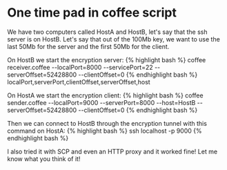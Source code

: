 One time pad in coffee script
=========

We have two computers called HostA and HostB, let's say that the ssh server is
on HostB. Let's say that out of the 100Mb key, we want to use the last 50Mb for
the server and the first 50Mb for the client.

On HostB we start the encryption server:
{% highlight bash %}
coffee receiver.coffee --localPort=8000 --servicePort=22 --serverOffset=52428800 --clientOffset=0
{% endhighlight bash %}
localPort,serverPort,clientOffset,serverOffset,host

On HostA we start the encryption client:
{% highlight bash %}
coffee sender.coffee --localPort=9000 --serverPort=8000 --host=HostB --serverOffset=52428800 --clientOffset=0
{% endhighlight bash %}

Then we can connect to HostB through the encryption tunnel with this command on HostA:
{% highlight bash %}
ssh localhost -p 9000
{% endhighlight bash %}

I also tried it with SCP and even an HTTP proxy and it worked fine!
Let me know what you think of it!

